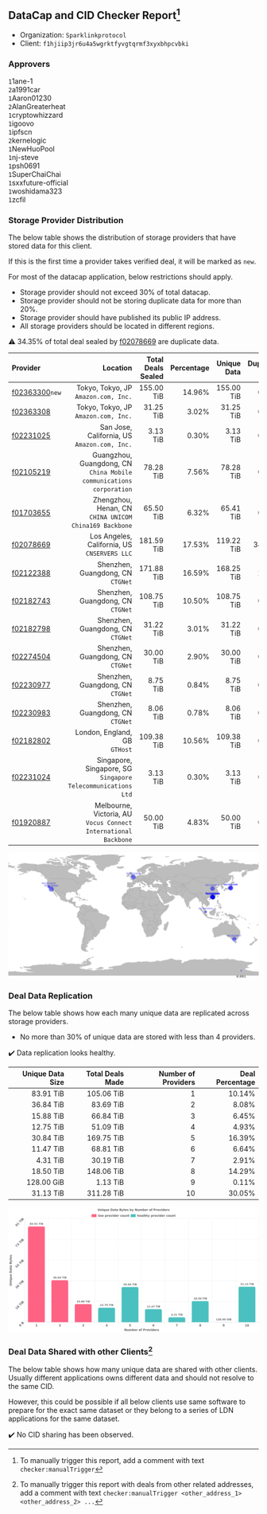 ## DataCap and CID Checker Report[^1]
 - Organization: `Sparklinkprotocol`
 - Client: `f1hjiip3jr6u4a5wgrktfyvgtqrmf3xyxbhpcvbki`
### Approvers
`1`1ane-1<br/>`2`a1991car<br/>`1`Aaron01230<br/>`2`AlanGreaterheat<br/>`1`cryptowhizzard<br/>`1`igoovo<br/>`1`ipfscn<br/>`2`kernelogic<br/>`1`NewHuoPool<br/>`1`nj-steve<br/>`1`psh0691<br/>`1`SuperChaiChai<br/>`1`sxxfuture-official<br/>`1`woshidama323<br/>`1`zcfil

### Storage Provider Distribution
The below table shows the distribution of storage providers that have stored data for this client.

If this is the first time a provider takes verified deal, it will be marked as `new`.

For most of the datacap application, below restrictions should apply.
 - Storage provider should not exceed 30% of total datacap.
 - Storage provider should not be storing duplicate data for more than 20%.
 - Storage provider should have published its public IP address.
 - All storage providers should be located in different regions.

⚠️ 34.35% of total deal sealed by [f02078669](https://filfox.info/en/address/f02078669) are duplicate data.

| Provider                                                    |                                                               Location | Total Deals Sealed | Percentage | Unique Data | Duplicate Deals |
| :---------------------------------------------------------- | ---------------------------------------------------------------------: | -----------------: | ---------: | ----------: | --------------: |
| [f02363300](https://filfox.info/en/address/f02363300)`new`  |                                Tokyo, Tokyo, JP<br/>`Amazon.com, Inc.` |         155.00 TiB |     14.96% |  155.00 TiB |           0.00% |
| [f02363308](https://filfox.info/en/address/f02363308)       |                                Tokyo, Tokyo, JP<br/>`Amazon.com, Inc.` |          31.25 TiB |      3.02% |   31.25 TiB |           0.00% |
| [f02231025](https://filfox.info/en/address/f02231025)       |                        San Jose, California, US<br/>`Amazon.com, Inc.` |           3.13 TiB |      0.30% |    3.13 TiB |           0.00% |
| [f02105219](https://filfox.info/en/address/f02105219)       | Guangzhou, Guangdong, CN<br/>`China Mobile communications corporation` |          78.28 TiB |      7.56% |   78.28 TiB |           0.00% |
| [f01703655](https://filfox.info/en/address/f01703655)       |              Zhengzhou, Henan, CN<br/>`CHINA UNICOM China169 Backbone` |          65.50 TiB |      6.32% |   65.41 TiB |           0.14% |
| [f02078669](https://filfox.info/en/address/f02078669)       |                        Los Angeles, California, US<br/>`CNSERVERS LLC` |         181.59 TiB |     17.53% |  119.22 TiB |          34.35% |
| [f02122388](https://filfox.info/en/address/f02122388)       |                                   Shenzhen, Guangdong, CN<br/>`CTGNet` |         171.88 TiB |     16.59% |  168.25 TiB |           2.11% |
| [f02182743](https://filfox.info/en/address/f02182743)       |                                   Shenzhen, Guangdong, CN<br/>`CTGNet` |         108.75 TiB |     10.50% |  108.75 TiB |           0.00% |
| [f02182798](https://filfox.info/en/address/f02182798)       |                                   Shenzhen, Guangdong, CN<br/>`CTGNet` |          31.22 TiB |      3.01% |   31.22 TiB |           0.00% |
| [f02274504](https://filfox.info/en/address/f02274504)       |                                   Shenzhen, Guangdong, CN<br/>`CTGNet` |          30.00 TiB |      2.90% |   30.00 TiB |           0.00% |
| [f02230977](https://filfox.info/en/address/f02230977)       |                                   Shenzhen, Guangdong, CN<br/>`CTGNet` |           8.75 TiB |      0.84% |    8.75 TiB |           0.00% |
| [f02230983](https://filfox.info/en/address/f02230983)       |                                   Shenzhen, Guangdong, CN<br/>`CTGNet` |           8.06 TiB |      0.78% |    8.06 TiB |           0.00% |
| [f02182802](https://filfox.info/en/address/f02182802)       |                                       London, England, GB<br/>`GTHost` |         109.38 TiB |     10.56% |  109.38 TiB |           0.00% |
| [f02231024](https://filfox.info/en/address/f02231024)       |        Singapore, Singapore, SG<br/>`Singapore Telecommunications Ltd` |           3.13 TiB |      0.30% |    3.13 TiB |           0.00% |
| [f01920887](https://filfox.info/en/address/f01920887)       |     Melbourne, Victoria, AU<br/>`Vocus Connect International Backbone` |          50.00 TiB |      4.83% |   50.00 TiB |           0.00% |

<img src="https://raw.githubusercontent.com/data-preservation-programs/filplus-checker-assets/main/filecoin-project/filecoin-plus-large-datasets/issues/1671/1694772818970.png"/>

### Deal Data Replication
The below table shows how each many unique data are replicated across storage providers.

- No more than 30% of unique data are stored with less than 4 providers.

✔️ Data replication looks healthy.

| Unique Data Size | Total Deals Made | Number of Providers | Deal Percentage |
| ---------------: | ---------------: | ------------------: | --------------: |
|        83.91 TiB |       105.06 TiB |                   1 |          10.14% |
|        36.84 TiB |        83.69 TiB |                   2 |           8.08% |
|        15.88 TiB |        66.84 TiB |                   3 |           6.45% |
|        12.75 TiB |        51.09 TiB |                   4 |           4.93% |
|        30.84 TiB |       169.75 TiB |                   5 |          16.39% |
|        11.47 TiB |        68.81 TiB |                   6 |           6.64% |
|         4.31 TiB |        30.19 TiB |                   7 |           2.91% |
|        18.50 TiB |       148.06 TiB |                   8 |          14.29% |
|       128.00 GiB |         1.13 TiB |                   9 |           0.11% |
|        31.13 TiB |       311.28 TiB |                  10 |          30.05% |

<img src="https://raw.githubusercontent.com/data-preservation-programs/filplus-checker-assets/main/filecoin-project/filecoin-plus-large-datasets/issues/1671/1694772819818.png"/>

### Deal Data Shared with other Clients[^3]
The below table shows how many unique data are shared with other clients.
Usually different applications owns different data and should not resolve to the same CID.

However, this could be possible if all below clients use same software to prepare for the exact same dataset or they belong to a series of LDN applications for the same dataset.

✔️ No CID sharing has been observed.

[^1]: To manually trigger this report, add a comment with text `checker:manualTrigger`

[^2]: Deals from those addresses are combined into this report as they are specified with `checker:manualTrigger`

[^3]: To manually trigger this report with deals from other related addresses, add a comment with text `checker:manualTrigger <other_address_1> <other_address_2> ...`

